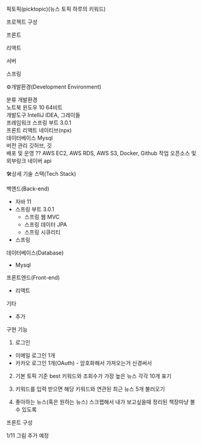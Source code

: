 픽토픽(picktopic)(뉴스 토픽 하루의 키워드)

프로젝트 구성

프론트

리액트



서버

스프링



⚙️개발환경(Development Environment)

  분류         	개발환경                                    
  노트북        	윈도우 10 64비트                             
  개발도구       	IntelliJ IDEA, 그레이들                     
  프레임워크      	스프링 부트 3.0.1                            
  프론트        	리액트 네이티브(npx)                           
  데이터베이스     	Mysql                                   
  버전 관리      	깃허브, 깃                                  
  배포 및 운영    	??                    AWS EC2, AWS RDS, AWS S3, Docker, Github 작업
  오픈소스 및 외부링크	네이버 api                                 



🛠상세 기술 스택(Tech Stack)

백엔드(Back-end)

- 자바 11
- 스프링 부트 3.0.1
  - 스프링 웹 MVC
  - 스프링 데이터 JPA
  - 스프링 시큐리티
- 스프링

데이터베이스(Database)

- Mysql

프론트엔드(Front-end)

- 리액트

기타

- 추가



구현 기능

1. 로그인

- 이메일 로그인 1개
- 카카오 로그인 1개(OAuth) - 암호화해서 가져오는거 신경써서



2. 기본 토픽 기준 best 키워드와 조회수가 가장 높은 뉴스 각각 10개 표기



3. 키워드를 입력 받으면 해당 키워드와 연관된 최근 뉴스 5개 불러오기



4. 좋아하는 뉴스(혹은 원하는 뉴스) 스크랩해서 내가 보고싶을때 정리된 책장마냥 볼수 있도록



프론트 구성

1/11 그림 추가 예정
